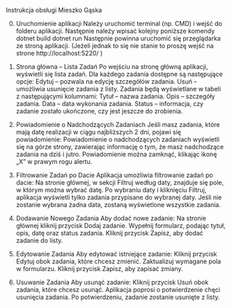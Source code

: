 Instrukcja obsługi
Mieszko Gąska

0. Uruchomienie aplikacji
Należy uruchomić terminal (np. CMD) i wejść do folderu aplikacji.
Następnie należy wpisać kolejny poniższe komendy
dotnet build
dotnet run
Następnie powinna uruchomić się przeglądarka ze stroną aplikacji. (Jeżeli jednak to się nie stanie to proszę wejść na strone http://localhost:5220/ )


1. Strona główna – Lista Zadań
Po wejściu na stronę główną aplikacji, wyświetli się lista zadań. Dla każdego zadania dostępne są następujące opcje:
Edytuj – pozwala na edycję szczegółów zadania.
Usuń – umożliwia usunięcie zadania z listy.
Zadania będą wyświetlane w tabeli z następującymi kolumnami:
Tytuł – nazwa zadania.
Opis – szczegóły zadania.
Data – data wykonania zadania.
Status – informacja, czy zadanie zostało ukończone, czy jest jeszcze do zrobienia.



2. Powiadomienie o Nadchodzących Zadaniach
Jeśli masz zadania, które mają datę realizacji w ciągu najbliższych 2 dni, pojawi się powiadomienie:
Powiadomienie o nadchodzących zadaniach wyświetli się na górze strony, zawierając informację o tym, że masz nadchodzące zadania na dziś i jutro.
Powiadomienie można zamknąć, klikając ikonę „X” w prawym rogu alertu.

3. Filtrowanie Zadań po Dacie
Aplikacja umożliwia filtrowanie zadań po dacie:
Na stronie głównej, w sekcji Filtruj według daty, znajduje się pole, w którym można wybrać datę.
Po wybraniu daty i kliknięciu Filtruj, aplikacja wyświetli tylko zadania przypisane do wybranej daty.
Jeśli nie zostanie wybrana żadna data, zostaną wyświetlone wszystkie zadania.


4. Dodawanie Nowego Zadania
Aby dodać nowe zadanie:
Na stronie głównej kliknij przycisk Dodaj zadanie.
Wypełnij formularz, podając tytuł, opis, datę oraz status zadania.
Kliknij przycisk Zapisz, aby dodać zadanie do listy.

5. Edytowanie Zadania
Aby edytować istniejące zadanie:
Kliknij przycisk Edytuj obok zadania, które chcesz zmienić.
Zaktualizuj wymagane pola w formularzu.
Kliknij przycisk Zapisz, aby zapisać zmiany.

6. Usuwanie Zadania
Aby usunąć zadanie:
Kliknij przycisk Usuń obok zadania, które chcesz usunąć.
Aplikacja poprosi o potwierdzenie chęci usunięcia zadania.
Po potwierdzeniu, zadanie zostanie usunięte z listy.

